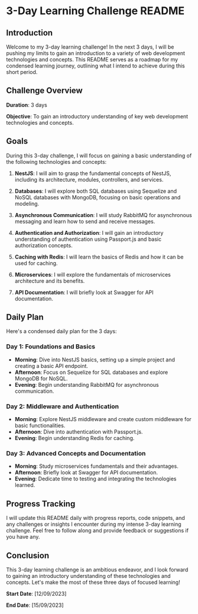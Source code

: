 # 3-Day Learning Challenge README

## Introduction

Welcome to my 3-day learning challenge! In the next 3 days, I will be pushing my limits to gain an introduction to a variety of web development technologies and concepts. This README serves as a roadmap for my condensed learning journey, outlining what I intend to achieve during this short period.

## Challenge Overview

**Duration**: 3 days

**Objective**: To gain an introductory understanding of key web development technologies and concepts.

## Goals

During this 3-day challenge, I will focus on gaining a basic understanding of the following technologies and concepts:

1. **NestJS**: I will aim to grasp the fundamental concepts of NestJS, including its architecture, modules, controllers, and services.

2. **Databases**: I will explore both SQL databases using Sequelize and NoSQL databases with MongoDB, focusing on basic operations and modeling.

3. **Asynchronous Communication**: I will study RabbitMQ for asynchronous messaging and learn how to send and receive messages.

4. **Authentication and Authorization**: I will gain an introductory understanding of authentication using Passport.js and basic authorization concepts.

5. **Caching with Redis**: I will learn the basics of Redis and how it can be used for caching.

6. **Microservices**: I will explore the fundamentals of microservices architecture and its benefits.

7. **API Documentation**: I will briefly look at Swagger for API documentation.

## Daily Plan

Here's a condensed daily plan for the 3 days:

### Day 1: Foundations and Basics

- **Morning**: Dive into NestJS basics, setting up a simple project and creating a basic API endpoint.
- **Afternoon**: Focus on Sequelize for SQL databases and explore MongoDB for NoSQL.
- **Evening**: Begin understanding RabbitMQ for asynchronous communication.

### Day 2: Middleware and Authentication

- **Morning**: Explore NestJS middleware and create custom middleware for basic functionalities.
- **Afternoon**: Dive into authentication with Passport.js.
- **Evening**: Begin understanding Redis for caching.

### Day 3: Advanced Concepts and Documentation

- **Morning**: Study microservices fundamentals and their advantages.
- **Afternoon**: Briefly look at Swagger for API documentation.
- **Evening**: Dedicate time to testing and integrating the technologies learned.

## Progress Tracking

I will update this README daily with progress reports, code snippets, and any challenges or insights I encounter during my intense 3-day learning challenge. Feel free to follow along and provide feedback or suggestions if you have any.

## Conclusion

This 3-day learning challenge is an ambitious endeavor, and I look forward to gaining an introductory understanding of these technologies and concepts. Let's make the most of these three days of focused learning!

**Start Date**: [12/09/2023]

**End Date**: [15/09/2023]
